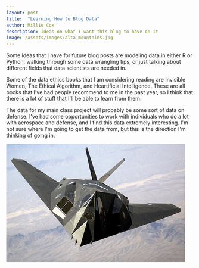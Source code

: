 ```yaml
---
layout: post
title:  "Learning How to Blog Data"
author: Millie Cox
description: Ideas on what I want this blog to have on it
image: /assets/images/alta_mountains.jpg
---
```


Some ideas that I have for future blog posts are modeling data in either R or Python, walking through some data wrangling tips, or just talking about different fields that data scientists are needed in.

Some of the data ethics books that I am considering reading are Invisible Women, The Ethical Algorithm, and Heartificial Intelligence. These are all books that I've had people recommend to me in the past year, so I think that there is a lot of stuff that I'll be able to learn from them.

The data for my main class project will probably be some sort of data on defense. I've had some opportunities to work with individuals who do a lot with aerospace and defense, and I find this data extremely interesting. I'm not sure where I'm going to get the data from, but this is the direction I'm thinking of going in.

![Figure](https://raw.githubusercontent.com/millizoid/my386blog/main/assets/images/cool_airplane.jpg)